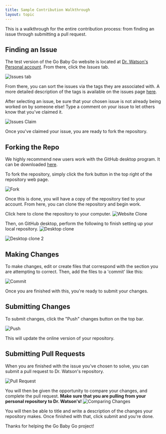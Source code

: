 ```yaml
---
title: Sample Contribution Walkthrough 
layout: topic
---
```


This is a walkthrough for the entire contribution process: from finding an issue through submitting a pull request.

## Finding an Issue

The test version of the Go Baby Go website is located at [Dr. Watson's Personal account](https://github.com/rbwatson/GoBabyGo). From there, click the _Issues_ tab. 

![Issues tab]({{site.baseurl}}/assets/images/issues-tab.png)

From there, you can sort the issues via the tags they are associated with. A more detailed description of the tags is available on the issues page [here]({{site.baseurl}}/pages/docs-contribution/gbg-issues.html).

After selecting an issue, be sure that your chosen issue is not already being worked on by someone else! Type a comment on your issue to let others know that you've claimed it.

![Issues Claim]({{site.baseurl}}/assets/images/issues-claim.png)

Once you've claimed your issue, you are ready to fork the repository.

## Forking the Repo

We highly recommend new users work with the GitHub desktop program. It can be downloaded [here](https://desktop.github.com/).

To fork the repository, simply click the fork button in the top right of the repository web page.

![Fork]({{site.baseurl}}/assets/images/fork-button.PNG)

Once this is done, you will have a copy of the repository tied to your account. From here, you can clone the repository and begin work.

Click here to clone the repository to your computer.
![Website Clone]({{site.baseurl}}/assets/images/clone-button.PNG)

Then, on GitHub desktop, perform the following to finish setting up your local repository.
![Desktop clone]({{site.baseurl}}/assets/images/gh-desktop-clone.PNG)

![Desktop clone 2]({{site.baseurl}}/assets/images/gh-desktop-clone-url.PNG)

## Making Changes

To make changes, edit or create files that correspond with the section you are attempting to correct. Then, add the files to a 'commit' like this:

![Commit]({{site.baseurl}}/assets/images/gh-desktop-commit.PNG)

Once you are finished with this, you're ready to submit your changes. 

## Submitting Changes

To submit changes, click the "Push" changes button on the top bar.

![Push]({{site.baseurll}}/assets/images/gh-desktop-push.PNG)

This will update the online version of your repository.

## Submitting Pull Requests  

When you are finished with the issue you've chosen to solve, you can submit a pull request to Dr. Watson's repository.

![Pull Request]({{site.baseurl}}/assets/images/fork-button.PNG)

You will then be given the opportunity to compare your changes, and complete the pull request.
**Make sure that you are pulling from your personal repository to Dr. Watson's!**
![Comparing Changes]({{site.baseurl}}/assets/images/comparing-changes.PNG)

You will then be able to title and write a description of the changes your repository makes. Once finished with that, click submit and you're done.

Thanks for helping the Go Baby Go project!
